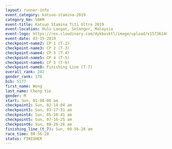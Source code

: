 ```yaml
---
layout: runner-info 
event_category: katsuo-stamina-2019 
category_km: 50KM 
event-title: Katsuo Stamina Titi Ultra 2019 
event-location: Hulu Langat, Selangor, Malaysia 
event-logo: https://res.cloudinary.com/dykbosktl/image/upload/v1573614825/Logo/Logo_p7ft6n.png
event-date: 03-15-2019 
checkpoint-name2: CP 1 (T-2) 
checkpoint-name3: CP 2 (T-3) 
checkpoint-name4: CP 3 (T-4) 
checkpoint-name5: CP 4 (T-5) 
checkpoint-name6: CP 5 (T-6) 
checkpoint-name8: Finishing Line (T-7) 
overall_rank: 242
gender_rank: 176
bib: 5177
first_name: Wong
last_name: Cheng Yie
gender: M
start: Sun, 01-00-00 am
checkpoint2: Sun, 02-14-04 am
checkpoint3: Sun, 03-17-31 am
checkpoint4: Sun, 05-10-41 am
checkpoint5: Sun, 07-16-25 am
checkpoint6: Sun, 08-26-26 am
finishing_line_(t_7): Sun, 09-56-28 am
race_time: 08-56-28
status: FINISHER
---
```

